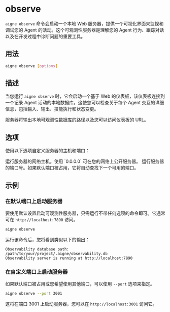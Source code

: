 # observe

`aigne observe` 命令会启动一个本地 Web 服务器，提供一个可视化界面来监视和调试您的 Agent 的活动。这个可观测性服务器是理解您的 Agent 行为、跟踪对话以及在开发过程中诊断问题的重要工具。

## 用法

```bash Basic Usage icon=lucide:terminal
aigne observe [options]
```

## 描述

当您运行 `aigne observe` 时，它会启动一个基于 Web 的仪表板，该仪表板连接到一个记录 Agent 活动的本地数据库。这使您可以检查关于每个 Agent 交互的详细信息，包括输入、输出、技能执行和状态变更。

服务器将输出本地可观测性数据库的路径以及您可以访问仪表板的 URL。

## 选项

使用以下选项自定义服务器的主机和端口：

<x-field-group>
  <x-field data-name="--host" data-type="string" data-default="localhost">
    <x-field-desc markdown>运行服务器的网络主机。使用 `0.0.0.0` 可在您的网络上公开服务器。</x-field-desc>
  </x-field>
  <x-field data-name="--port" data-type="number" data-default="7890">
    <x-field-desc markdown>运行服务器的端口号。如果默认端口被占用，它将自动查找下一个可用的端口。</x-field-desc>
  </x-field>
</x-field-group>

## 示例

### 在默认端口上启动服务器

要使用默认设置启动可观测性服务器，只需运行不带任何选项的命令即可。它通常可在 `http://localhost:7890` 访问。

```bash Start on Default Port icon=lucide:play
aigne observe
```

运行该命令后，您将看到类似以下的输出：

```text Console Output
Observability database path: /path/to/your/project/.aigne/observability.db
Observability server is running at http://localhost:7890
```

### 在自定义端口上启动服务器

如果默认端口被占用或您希望使用其他端口，可以使用 `--port` 选项来指定。

```bash Start on a Custom Port icon=lucide:play
aigne observe --port 3001
```

这将在端口 3001 上启动服务器，您可以在 `http://localhost:3001` 访问它。